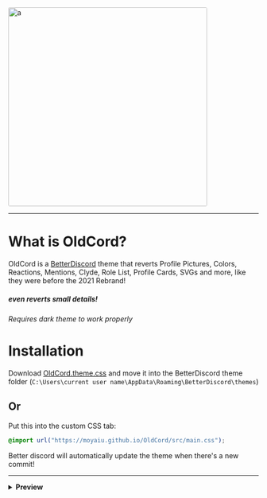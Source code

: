 <img src="https://cdn.discordapp.com/attachments/852275565654442006/881814040874221578/image1.jpg" alt="a" style="border-radius: 3px" height="400" >

---

# What is OldCord?

OldCord is a [BetterDiscord](https://betterdiscord.app " ") theme that reverts Profile Pictures, Colors, Reactions, Mentions, Clyde, Role List, Profile Cards, SVGs and more, like they were before the 2021 Rebrand!
##### even reverts small details!

###### _Requires dark theme to work properly_

# Installation

Download [OldCord.theme.css](https://github.com/moyaiu/OldCord/blob/a2db5454ffe228be48dee215c1dbeda3b3f71b41/OldCord.theme.css " ") and move it into the BetterDiscord theme folder (`C:\Users\current user name\AppData\Roaming\BetterDiscord\themes`)
## Or

Put this into the custom CSS tab:

```css
@import url("https://moyaiu.github.io/OldCord/src/main.css");
```

Better discord will automatically update the theme when there's a new commit!

---

<details>
<summary><strong>Preview</strong></summary>

# Preview

### Profile Card

<img src="https://cdn.discordapp.com/attachments/827938615958831134/881479785245720616/unknown.png" alt="a" style="border-radius: 3px" >

### Profile Info

<img src="https://cdn.discordapp.com/attachments/827938615958831134/881480343255937024/unknown.png" alt="a" style="border-radius: 3px" >

### Home and Wordmark

<img src="https://cdn.discordapp.com/attachments/827938615958831134/881480610663772160/unknown.png" alt="a" style="border-radius: 3px" >

### Reactions

<img src="https://cdn.discordapp.com/attachments/827938615958831134/881481121240604682/unknown.png" alt="a" style="border-radius: 3px" >

### Pings

<img src="https://cdn.discordapp.com/attachments/827938615958831134/881481487390736384/unknown.png" alt="a" style="border-radius: 3px" >

### Blurple Buttons

<img src="https://cdn.discordapp.com/attachments/827938615958831134/881481868787216424/unknown.png" alt="a" style="border-radius: 3px" >

### On Switch

<img src="https://cdn.discordapp.com/attachments/827938615958831134/881482227802841138/unknown.png" alt="a" style="border-radius: 3px" >

</details>
